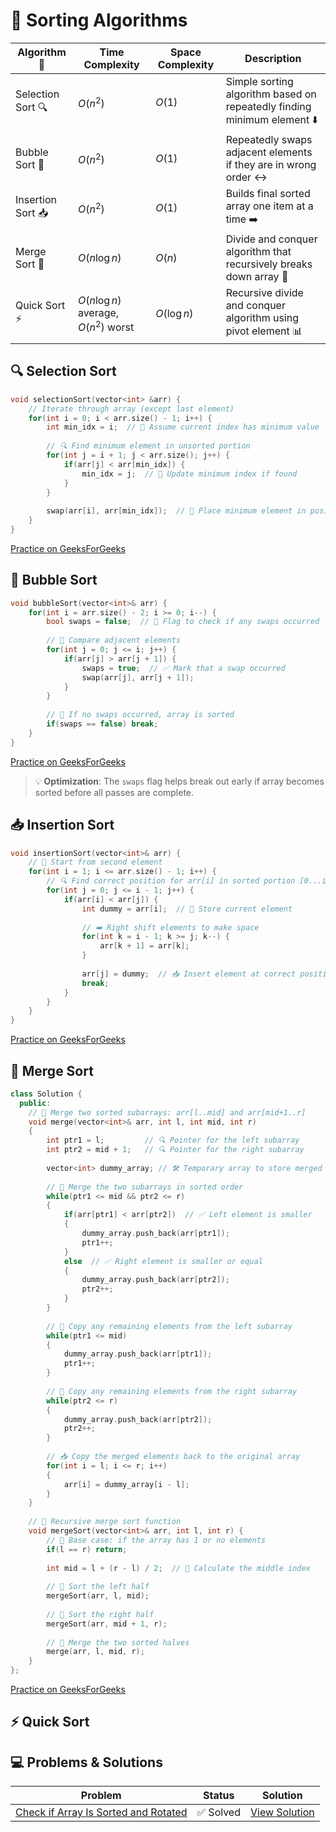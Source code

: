 # 🔄 Sorting Algorithms

| Algorithm 🔄 | Time Complexity | Space Complexity | Description |
|-----------|----------------|------------------|-------------|
| Selection Sort 🔍 | $O(n^2)$ | $O(1)$ | Simple sorting algorithm based on repeatedly finding minimum element ⬇️ |
| Bubble Sort 🫧 | $O(n^2)$ | $O(1)$ | Repeatedly swaps adjacent elements if they are in wrong order ↔️ |
| Insertion Sort 📥 | $O(n^2)$ | $O(1)$ | Builds final sorted array one item at a time ➡️ |
| Merge Sort 🔄 | $O(n \log n)$ | $O(n)$ | Divide and conquer algorithm that recursively breaks down array 🔀 |
| Quick Sort ⚡ | $O(n \log n)$ average, $O(n^2)$ worst | $O(\log n)$ | Recursive divide and conquer algorithm using pivot element 📊 |

## 🔍 Selection Sort
```cpp
void selectionSort(vector<int> &arr) {
    // Iterate through array (except last element)
    for(int i = 0; i < arr.size() - 1; i++) {
        int min_idx = i;  // 📌 Assume current index has minimum value
        
        // 🔍 Find minimum element in unsorted portion
        for(int j = i + 1; j < arr.size(); j++) {
            if(arr[j] < arr[min_idx]) {
                min_idx = j;  // 📝 Update minimum index if found
            }
        }
        
        swap(arr[i], arr[min_idx]);  // 🔄 Place minimum element in position
    }
}
```
[Practice on GeeksForGeeks](https://www.geeksforgeeks.org/problems/selection-sort/1)

## 🫧 Bubble Sort
```cpp
void bubbleSort(vector<int>& arr) {
    for(int i = arr.size() - 2; i >= 0; i--) {
        bool swaps = false;  // 🚩 Flag to check if any swaps occurred
        
        // 🔄 Compare adjacent elements
        for(int j = 0; j <= i; j++) {
            if(arr[j] > arr[j + 1]) {
                swaps = true;  // ✅ Mark that a swap occurred
                swap(arr[j], arr[j + 1]);
            }
        }
        
        // 🎯 If no swaps occurred, array is sorted
        if(swaps == false) break;
    }
}
```
[Practice on GeeksForGeeks](https://www.geeksforgeeks.org/problems/bubble-sort/1)

> 💡 **Optimization**: The `swaps` flag helps break out early if array becomes sorted before all passes are complete.

## 📥 Insertion Sort
```cpp
void insertionSort(vector<int>& arr) {
    // 🔄 Start from second element
    for(int i = 1; i <= arr.size() - 1; i++) {
        // 🔍 Find correct position for arr[i] in sorted portion [0...i-1]
        for(int j = 0; j <= i - 1; j++) {
            if(arr[i] < arr[j]) {
                int dummy = arr[i];  // 📝 Store current element
                
                // ➡️ Right shift elements to make space
                for(int k = i - 1; k >= j; k--) {
                    arr[k + 1] = arr[k];
                }
                
                arr[j] = dummy;  // 📥 Insert element at correct position
                break;
            }
        }
    }
}
```
[Practice on GeeksForGeeks](https://www.geeksforgeeks.org/problems/insertion-sort/1)

## 🔄 Merge Sort

```cpp
class Solution {
  public:
    // 🧩 Merge two sorted subarrays: arr[l..mid] and arr[mid+1..r]
    void merge(vector<int>& arr, int l, int mid, int r)
    {
        int ptr1 = l;         // 🔍 Pointer for the left subarray
        int ptr2 = mid + 1;   // 🔍 Pointer for the right subarray
        
        vector<int> dummy_array; // 🛠️ Temporary array to store merged result
        
        // 🔁 Merge the two subarrays in sorted order
        while(ptr1 <= mid && ptr2 <= r)
        {
            if(arr[ptr1] < arr[ptr2])  // ✅ Left element is smaller
            {
                dummy_array.push_back(arr[ptr1]);
                ptr1++;
            }
            else  // ✅ Right element is smaller or equal
            {
                dummy_array.push_back(arr[ptr2]);
                ptr2++;
            }
        }
        
        // 🔄 Copy any remaining elements from the left subarray
        while(ptr1 <= mid)
        {
            dummy_array.push_back(arr[ptr1]);
            ptr1++;
        }
        
        // 🔄 Copy any remaining elements from the right subarray
        while(ptr2 <= r)
        {
            dummy_array.push_back(arr[ptr2]);
            ptr2++;
        }
        
        // 📥 Copy the merged elements back to the original array
        for(int i = l; i <= r; i++)
        {
            arr[i] = dummy_array[i - l];
        }
    }
  
    // 🔄 Recursive merge sort function
    void mergeSort(vector<int>& arr, int l, int r) {
        // 🛑 Base case: if the array has 1 or no elements
        if(l == r) return;
        
        int mid = l + (r - l) / 2;  // 🧠 Calculate the middle index
        
        // 🔁 Sort the left half
        mergeSort(arr, l, mid);
        
        // 🔁 Sort the right half
        mergeSort(arr, mid + 1, r);
        
        // 🧩 Merge the two sorted halves
        merge(arr, l, mid, r);
    }
};
```

[Practice on GeeksForGeeks](https://www.geeksforgeeks.org/problems/merge-sort/1)


## ⚡ Quick Sort 

## 💻 Problems & Solutions

| Problem | Status | Solution |
|---------|---------|-----------|
| [Check if Array Is Sorted and Rotated](https://leetcode.com/problems/check-if-array-is-sorted-and-rotated/) | ✅ Solved | [View Solution](https://leetcode.com/problems/check-if-array-is-sorted-and-rotated/solutions/6740168/1752-check-if-array-is-sorted-and-rotate-upf0/) |